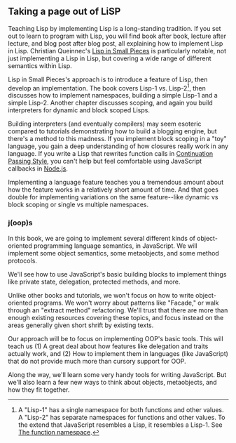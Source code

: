 ## Taking a page out of LiSP

Teaching Lisp by implementing Lisp is a long-standing tradition. If you set out to learn to program with Lisp, you will find book after book, lecture after lecture, and blog post after blog post, all explaining how to implement Lisp in Lisp. Christian Queinnec's [Lisp in Small Pieces][LiSP] is particularly notable, not just implementing a Lisp in Lisp, but covering a wide range of different semantics within Lisp.

[LiSP]: http://www.amazon.com/gp/product/B00AKE1U6O/ref=as_li_ss_tl?ie=UTF8&camp=1789&creative=390957&creativeASIN=B00AKE1U6O&linkCode=as2&tag=raganwald001-20

Lisp in Small Pieces's approach is to introduce a feature of Lisp, then develop an implementation. The book covers Lisp-1 vs. Lisp-2[^onevstwo], then discusses how to implement namespaces, building a simple Lisp-1 and a simple Lisp-2. Another chapter discusses scoping, and again you build interpreters for dynamic and block scoped Lisps.

[^onevstwo]: A "Lisp-1" has a single namespace for both functions and other values. A "Lisp-2" has separate namespaces for functions and other values. To the extend that JavaScript resembles a Lisp, it resembles a Lisp-1. See [The function namespace](http://en.wikipedia.org/wiki/Common_Lisp#The_function_namespace).

Building interpreters (and eventually compilers) may seem esoteric compared to tutorials demonstrating how to build a blogging engine, but there's a method to this madness. If you implement block scoping in a "toy" language, you gain a deep understanding of how closures really work in any language. If you write a Lisp that rewrites function calls in [Continuation Passing Style][CPS], you can't help but feel comfortable using JavaScript callbacks in [Node.js].

[CPS]: https://en.wikipedia.org/wiki/Continuation-passing_style
[Node.js]: http://nodejs.org/about/

Implementing a language feature teaches you a tremendous amount about how the feature works in a relatively short amount of time. And that goes double for implementing variations on the same feature--like dynamic vs block scoping or single vs multiple namespaces.

### j(oop)s

In this book, we are going to implement several different kinds of object-oriented programming language semantics, in JavaScript. We will implement some object semantics, some metaobjects, and some method protocols.

We'll see how to use JavaScript's basic building blocks to implement things like private state, delegation, protected methods, and more.

Unlike other books and tutorials, we won't focus on how to write object-oriented programs. We won't worry about patterns like "Facade," or walk through an "extract method" refactoring. We'll trust that there are more than enough existing resources covering these topics, and focus instead on the areas generally given short shrift by existing texts.

Our approach will be to focus on implementing OOP's basic tools. This will teach us (1) A great deal about how features like delegation and traits actually work, and (2) How to implement them in languages (like JavaScript) that do not provide much more than cursory support for OOP.

Along the way, we'll learn some very handy tools for writing JavaScript. But we'll also learn a few new ways to think about objects, metaobjects, and how they fit together.

